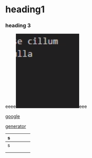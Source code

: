 # heading1

### heading 3

eeee![alt text](image.png)eee

[google](https://google.com)

[generator](https://www.tablesgenerator.com/markdown_tables)


| s |   |   |   |   |
|---|---|---|---|---|
| s |   |   |   |   |
|   |   |   |   |   |
|   |   |   |   |   |